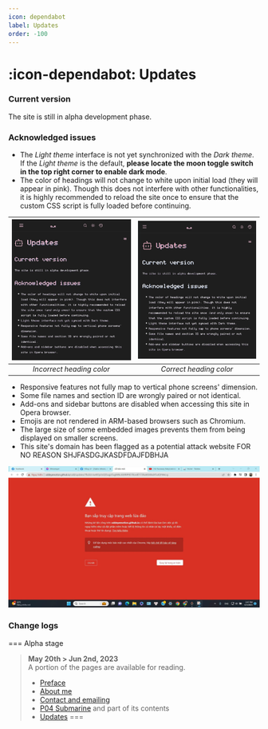```yaml
---
icon: dependabot
label: Updates
order: -100
---
```

# :icon-dependabot: Updates

### Current version
The site is still in alpha development phase.

### Acknowledged issues
- The *Light theme* interface is not yet synchronized with the *Dark theme*. If the *Light theme* is the default, **please locate the moon toggle switch in the top right corner to enable dark mode**.
- The color of headings will not change to white upon initial load (they will appear in pink). Though this does not interfere with other functionalities, it is highly recommended to reload the site once to ensure that the custom CSS script is fully loaded before continuing.

![](/media/heading2.png)  | ![](/media/heading1.png) 
:---: | :---:
*Incorrect heading color* | *Correct heading color* 

- Responsive features not fully map to vertical phone screens' dimension.
- Some file names and section ID are wrongly paired or not identical.
- Add-ons and sidebar buttons are disabled when accessing this site in Opera browser.
- Emojis are not rendered in ARM-based browsers such as Chromium.
- The large size of some embedded images prevents them from being displayed on smaller screens.
- This site's domain has been flagged as a potential attack website FOR NO REASON SHJFASDGJKASDFDAJFDBHJA

![JZTR???](/media/potential-attack.jpg) 

### Change logs
=== Alpha stage
> **May 20th > Jun 2nd, 2023**\
A portion of the pages are available for reading.
> - [Preface](/README.md)
> - [About me](/about-me.md)
> - [Contact and emailing](/contacts.md)
> - [P04 Submarine](/projects/P04-submarine.md) and part of its contents
> - [Updates](/updates.md)
===